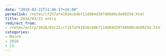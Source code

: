 ```yaml
---
date: "2018-03-22T11:46:17+10:00"
permalink: /notes/cf257af41916cb4b711dd84d39740600cde8925d.html
title: 2018/03/22 entry
redirect_from:
- /notes/entry/2018/03/22/cf257af41916cb4b711dd84d39740600cde8925d.html
categories:
- March
- 2018
- 22
---
```

